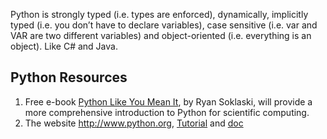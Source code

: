 Python is strongly typed (i.e. types are enforced), dynamically, implicitly typed (i.e. you don’t have to declare variables), case sensitive (i.e. var and VAR are two different variables) and object-oriented (i.e. everything is an object). Like C# and Java.

## Python Resources
 
1.   Free e-book [Python Like You Mean It](https://www.pythonlikeyoumeanit.com/intro.html), by Ryan Soklaski, will provide a more comprehensive introduction to Python for scientific computing.
2.   The website <http://www.python.org>, [Tutorial](https://docs.python.org/3/tutorial/index.html) and [doc](https://docs.python.org/3/index.html)